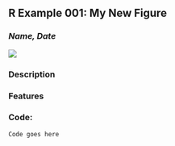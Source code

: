 ## R Example 001: My New Figure
### *Name, Date* 
  
![](path/new_fig_name.png)

### Description  

### Features  

### Code:
```r
Code goes here
```



